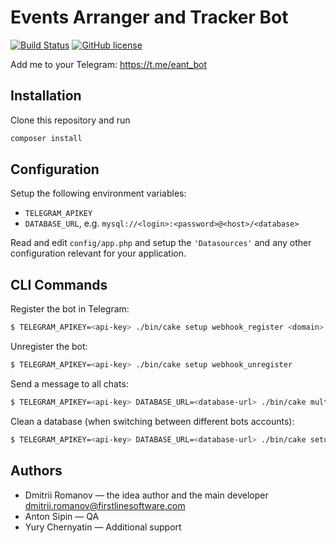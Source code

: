 # Events Arranger and Tracker Bot

[![Build Status](https://img.shields.io/travis/dmromanov/telegram-eant-bot/master.svg?style=flat-square)](https://travis-ci.org/dmromanov/telegram-eant-bot)
[![GitHub license](https://img.shields.io/github/license/dmromanov/telegram-eant-bot.svg)](https://github.com/dmromanov/telegram-eant-bot/blob/master/LICENSE)

Add me to your Telegram: https://t.me/eant_bot

## Installation

Clone this repository and run 
```bash
composer install
```

## Configuration

Setup the following environment variables:

* `TELEGRAM_APIKEY`
* `DATABASE_URL`, e.g. `mysql://<login>:<password>@<host>/<database>`

Read and edit `config/app.php` and setup the `'Datasources'` and any other
configuration relevant for your application.


## CLI Commands

Register the bot in Telegram:
```bash
$ TELEGRAM_APIKEY=<api-key> ./bin/cake setup webhook_register <domain> <ssl-certificate> <max-requests>
```

Unregister the bot:
```bash
$ TELEGRAM_APIKEY=<api-key> ./bin/cake setup webhook_unregister
```

Send a message to all chats:
```bash
$ TELEGRAM_APIKEY=<api-key> DATABASE_URL=<database-url> ./bin/cake multicast_message "<message>"
```

Clean a database (when switching between different bots accounts):
```bash
$ TELEGRAM_APIKEY=<api-key> DATABASE_URL=<database-url> ./bin/cake setup clean_db
```

## Authors

* Dmitrii Romanov — the idea author and the main developer dmitrii.romanov@firstlinesoftware.com 
* Anton Sipin — QA
* Yury Chernyatin — Additional support

